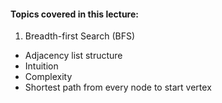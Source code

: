 #### Topics covered in this lecture:
1. Breadth-first Search (BFS)
  - Adjacency list structure
  - Intuition
  - Complexity
  - Shortest path from every node to start vertex